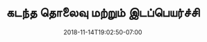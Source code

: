 ---
title: 'கடந்த தொலைவு மற்றும் இடப்பெயர்ச்சி'
date: 2018-11-14T19:02:50-07:00
draft: false
weight: 7
extensions:
    - katex
---